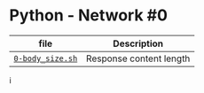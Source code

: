 # Python - Network #0

| file | Description |
| ---- | ----------- |
| [`0-body_size.sh`](0-body_size.sh) | Response content length |
i
